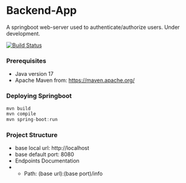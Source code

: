 # Backend-App
A springboot web-server used to authenticate/authorize users. Under development.

[![Build Status](https://travis-ci.org/joemccann/dillinger.svg?branch=master)]()
### Prerequisites
* Java version 17
* Apache Maven from: https://maven.apache.org/


### Deploying Springboot
```javascript 
mvn build
mvn compile
mvn spring-boot:run 
```

### Project Structure
* base local url: http://localhost
* base default port: 8080
* Endpoints Documentation
* *   Path: (base url):(base port)/info